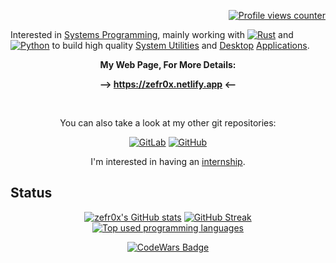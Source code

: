 <div align="right">

[![Profile views counter](https://visitcount.itsvg.in/api?id=zefr0x&label=Profile%20Views&color=5&icon=3&pretty=true)](https://visitcount.itsvg.in)

</div>

Interested in [Systems Programming](https://en.wikipedia.org/wiki/Systems_programming), mainly working with [![Rust](https://img.shields.io/badge/Rust-000000?logo=Rust&logoColor=E33B26)](https://rust-lang.org/) and [![Python](https://img.shields.io/badge/Python-3776AB?logo=Python&logoColor=FFD43B)](https://www.python.org/) to build high quality [System Utilities](https://en.wikipedia.org/wiki/Utility_software) and [Desktop](https://en.wikipedia.org/wiki/Desktop_environment) [Applications](https://en.wikipedia.org/wiki/Application_software).

<div align="center">

**My Web Page, For More Details:**

**--> https://zefr0x.netlify.app <--**

<br/>

You can also take a look at my other git repositories:

[![GitLab](https://img.shields.io/badge/GitLab-FCA121?style=for-the-badge&logo=GitLab&logoColor=white)](https://gitlab.com/zer0-x) [![GitHub](https://img.shields.io/badge/GitHub-181717?style=for-the-badge&logo=GitHub&logoColor=white)](https://github.com/zefr0x)

I'm interested in having an [internship](https://en.wikipedia.org/wiki/Internship).

</div>

## Status

<div align="center">

[![zefr0x's GitHub stats](https://github-readme-stats.vercel.app/api?username=zefr0x&rank_icon=percentile&show_icons=true&theme=dark&border_radius=25&custom_title=GitHub%20Status&show=reviews)](https://github.com/anuraghazra/github-readme-stats)
[![GitHub Streak](https://github-readme-streak-stats.herokuapp.com/?user=zefr0x&theme=dark&border_radius=25&date_format=j%2Fn[%2FY]&exclude_days=Fri%2CSat)](https://git.io/streak-stats)
[![Top used programming languages](https://github-readme-stats.vercel.app/api/top-langs/?username=zefr0x&show_icons=true&theme=dark&border_radius=25&langs_count=8&layout=compact)](https://github.com/anuraghazra/github-readme-stats)

[![CodeWars Badge](https://www.codewars.com/users/zer0-x/badges/large)](https://www.codewars.com/users/zer0-x)

</div>
